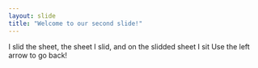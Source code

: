 ```yaml
---
layout: slide
title: "Welcome to our second slide!"
---
```

I slid the sheet, the sheet I slid, and on the slidded sheet I sit
Use the left arrow to go back!
